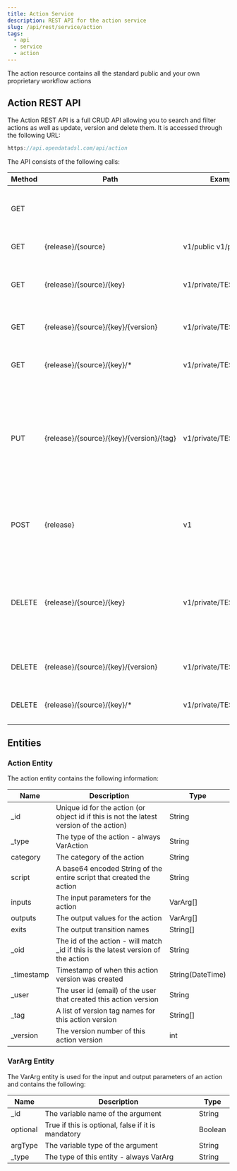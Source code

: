 ```yaml
---
title: Action Service
description: REST API for the action service
slug: /api/rest/service/action
tags:
  - api
  - service
  - action
---
```

The action resource contains all the standard public and your own proprietary workflow actions

## Action REST API

The Action REST API is a full CRUD API allowing you to search and filter actions as well as update, version and delete them. It is accessed through the following URL:

```js
https://api.opendatadsl.com/api/action
```

The API consists of the following calls:

|**Method**|**Path**|**Example**|**Description**|
|-|-|-|-|
|GET|||Get the build information for this service|
|GET|\{release\}/\{source\}|v1/public  v1/private|List public or private actions|
|GET|\{release\}/\{source\}/\{key\}|v1/private/TEST|Retrieve a single action using its unique id|
|GET|\{release\}/\{source\}/\{key\}/\{version\}|v1/private/TEST/1|Retrieve a version of a single action|
|GET|\{release\}/\{source\}/\{key\}/*|v1/private/TEST/*|Get a list of versions for a specific action|
|PUT|\{release\}/\{source\}/\{key\}/\{version\}/\{tag\}|v1/private/TEST/1/PROD|Tag a version with a name (which can be used instead of the version number when retrieving it)|
|POST|\{release\}|v1|Create or update an action, the action is the body of the POST request|
|DELETE|\{release\}/\{source\}/\{key\}|v1/private/TEST|Rollback to the previous version of an action, if it is the only version then the action will be deleted|
|DELETE|\{release\}/\{source\}/\{key\}/\{version\}|v1/private/TEST/1|Delete a specific version of an action|
|DELETE|\{release\}/\{source\}/\{key\}/*|v1/private/TEST/*|Fully delete an action, including all versions|

## Entities

### Action Entity

The action entity contains the following information:

|**Name**|**Description**|**Type**|
|-|-|-|
|_id|Unique id for the action (or object id if this is not the latest version of the action)|String|
|_type|The type of the action - always VarAction|String|
|category|The category of the action|String|
|script|A base64 encoded String of the entire script that created the action|String|
|inputs|The input parameters for the action|VarArg[]|
|outputs|The output values for the action|VarArg[]|
|exits|The output transition names|String[]|
|_oid|The id of the action - will match _id if this is the latest version of the action|String|
|_timestamp|Timestamp of when this action version was created|String(DateTime)|
|_user|The user id (email) of the user that created this action version|String|
|_tag|A list of version tag names for this action version|String[]|
|_version|The version number of this action version|int|

### VarArg Entity

The VarArg entity is used for the input and output parameters of an action and contains the following:

|**Name**|**Description**|**Type**|
|-|-|-|
|_id|The variable name of the argument|String|
|optional|True if this is optional, false if it is mandatory|Boolean|
|argType|The variable type of the argument|String|
|_type|The type of this entity - always VarArg|String|
